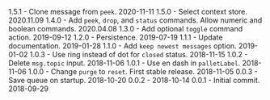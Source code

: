 1.5.1 - Clone message from `peek`. 2020-11-11
1.5.0 - Select context store. 2020.11.09
1.4.0 - Add `peek`, `drop`, and `status` commands. Allow numeric and boolean commands. 2020.04.08
1.3.0 - Add optional `toggle` command action. 2019-09-12
1.2.0 - Persistence. 2019-07-19
1.1.1 - Update documentation. 2019-01-28
1.1.0 - Add `keep newest messages` option. 2019-01-02
1.0.3 - Use ring instead of dot for `closed` status. 2018-11-15
1.0.2 - Delete `msg.topic` input. 2018-11-06
1.0.1 - Use en dash in `palletLabel`. 2018-11-06
1.0.0 - Change `purge` to `reset`. First stable release. 2018-11-05
0.0.3 - Save queue on startup. 2018-10-20
0.0.2 - 2018-10-14
0.0.1 - Initial commit. 2018-09-29